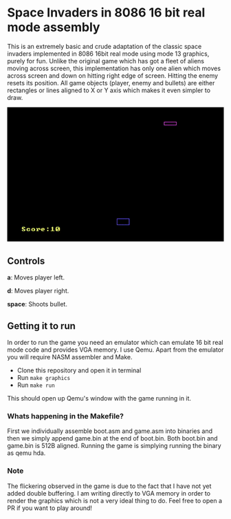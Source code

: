 # Space Invaders in 8086 16 bit real mode assembly

This is an extremely basic and crude adaptation of the classic space invaders implemented in 8086 16bit real mode
using mode 13 graphics, purely for fun. Unlike the original game which has got a fleet of aliens moving across
screen, this implementation has only one alien which moves across screen and down on hitting right edge of screen.
Hitting the enemy resets its position. All game objects (player, enemy and bullets) are either rectangles or lines
aligned to X or Y axis which makes it even simpler to draw.

![GIF](https://github.com/djmgit/space-invaders-x86_16bit_realmode/blob/master/doc_assets/sample.gif)

## Controls

**a**: Moves player left.

**d**: Moves player right.

**space**: Shoots bullet.

## Getting it to run

In order to run the game you need an emulator which can emulate 16 bit real mode code and provides VGA memory.
I use Qemu. Apart from the emulator you will require NASM assembler and Make.

- Clone this repository and open it in terminal
- Run ```make graphics```
- Run ```make run```

This should open up Qemu's window with the game running in it. 

### Whats happening in the Makefile?

First we individually assemble boot.asm and game.asm into binaries and then we simply append game.bin at the end of boot.bin. Both boot.bin and game.bin is 512B aligned. Running the game is simplying running the binary as qemu hda.

### Note

The flickering observed in the game is due to the fact that I have not yet added double buffering.
I am writing directly to VGA memory in order to render the graphics which is not a very ideal thing to do. Feel free to open a PR if you want to play around!


